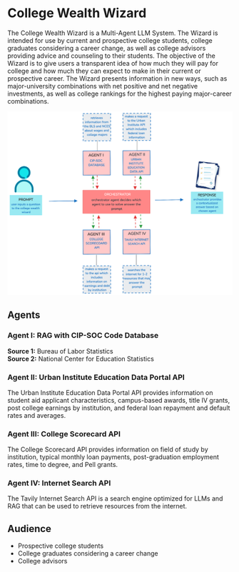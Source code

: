# College Wealth Wizard

The College Wealth Wizard is a Multi-Agent LLM System. The Wizard is intended for use by current and prospective college students, college graduates considering a career change, as well as college advisors providing advice and counseling to their students. The objective of the Wizard is to give users a transparent idea of how much they will pay for college and how much they can expect to make in their current or prospective career. The Wizard presents information in new ways, such as major-university combinations with net positive and net negative investments, as well as college rankings for the highest paying major-career combinations.  

![CWW_Diagram.png](data%2FCWW_Diagram.png)

## Agents
### Agent I: RAG with CIP-SOC Code Database
**Source 1:** Bureau of Labor Statistics  
**Source 2:** National Center for Education Statistics  

### Agent II: Urban Institute Education Data Portal API
The Urban Institute Education Data Portal API provides information on student aid applicant characteristics, campus-based awards, title IV grants, post college earnings by institution, and federal loan repayment and default rates and averages.

### Agent III: College Scorecard API
The College Scorecard API provides information on field of study by institution, typical monthly loan payments, post-graduation employment rates, time to degree, and Pell grants. 

### Agent IV: Internet Search API
The Tavily Internet Search API is a search engine optimized for LLMs and RAG that can be used to retrieve resources from the internet. 

## Audience
- Prospective college students
- College graduates considering a career change
- College advisors 